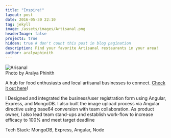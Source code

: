 ```yaml
---
title: "Inspire!"
layout: post
date: 2016-05-30 22:10
tag: jekyll
image: /assets/images/Artisanal.png
headerImage: false
projects: true
hidden: true # don't count this post in blog pagination
description: Find your favorite Artisanal restaurants in your area!
author: aralyaphinith
---
```


<div class="bigger-image">
  <img class="image" src="../assets/images/Artisanal.png" alt="Arisanal">
  <figcaption class="caption">Photo by Aralya Phinith</figcaption>
</div>

A hub for food enthusiasts and local artisanal businesses to connect. [Check it out here](https://artisanal898.herokuapp.com)! 

I Designed and integrated the business/user registration form using Angular, Express, and MongoDB. I also built the image upload process via Angular directive using base64 conversion with team collaboration. As product owner, I also lead team stand-ups and establish work-flow to increase efficacy to 100% and meet target deadline

Tech Stack:
MongoDB, Express, Angular, Node
